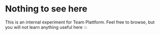 # Nothing to see here

This is an internal experiment for Team Plattform.
Feel free to browse, but you will not learn anything useful here :boom:
